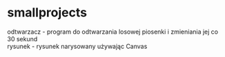 # smallprojects
odtwarzacz - program do odtwarzania losowej piosenki i zmieniania jej co 30 sekund <br/>
rysunek - rysunek narysowany używając Canvas
